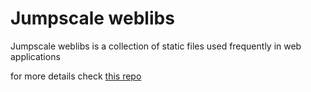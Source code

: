 # Jumpscale weblibs

Jumpscale weblibs is a collection of static files used frequently in web
 applications
 
 for more details check [this repo](https://github.com/threefoldtech/jumpscaleX_weblibs)